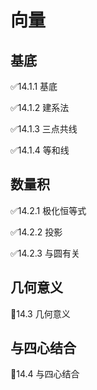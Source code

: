 # 向量

## 基底

✅14.1.1 基底

✅14.1.2 建系法

✅14.1.3 三点共线

✅14.1.4 等和线

## 数量积

✅14.2.1 极化恒等式

✅14.2.2 投影

✅14.2.3 与圆有关

## 几何意义

📌14.3 几何意义

## 与四心结合

📌14.4 与四心结合
